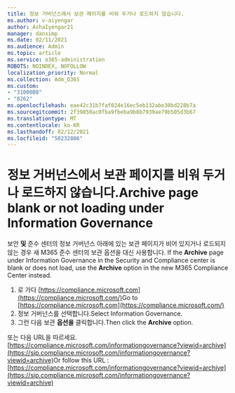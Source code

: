 ```yaml
---
title: 정보 거버넌스에서 보관 페이지를 비워 두거나 로드하지 않습니다.
ms.author: v-aiyengar
author: AshaIyengar21
manager: dansimp
ms.date: 02/11/2021
ms.audience: Admin
ms.topic: article
ms.service: o365-administration
ROBOTS: NOINDEX, NOFOLLOW
localization_priority: Normal
ms.collection: Adm_O365
ms.custom:
- "3100008"
- "8262"
ms.openlocfilehash: eae42c31b7faf024e16ec5eb132abe30bd228b7a
ms.sourcegitcommit: 2f39850ac0fba9fbeba9b8b7939ae79b505d3b67
ms.translationtype: MT
ms.contentlocale: ko-KR
ms.lasthandoff: 02/12/2021
ms.locfileid: "50232806"
---
```

# <a name="archive-page-blank-or-not-loading-under-information-governance"></a><span data-ttu-id="af1b0-102">정보 거버넌스에서 보관 페이지를 비워 두거나 로드하지 않습니다.</span><span class="sxs-lookup"><span data-stu-id="af1b0-102">Archive page blank or not loading under Information Governance</span></span>

<span data-ttu-id="af1b0-103">보안 **및** 준수 센터의 정보 거버넌스 아래에 있는 보관 페이지가 비어 있지거나 로드되지 않는 경우 새 M365 준수 센터의 보관 옵션을 대신 사용합니다. </span><span class="sxs-lookup"><span data-stu-id="af1b0-103">If the **Archive** page under Information Governance in the Security and Compliance center is blank or does not load, use the **Archive** option in the new M365 Compliance Center instead.</span></span>

1. <span data-ttu-id="af1b0-104">로 가다 [https://compliance.microsoft.com](https://compliance.microsoft.com/)</span><span class="sxs-lookup"><span data-stu-id="af1b0-104">Go to [https://compliance.microsoft.com](https://compliance.microsoft.com/)</span></span>
1. <span data-ttu-id="af1b0-105">정보 거버넌스를 선택합니다.</span><span class="sxs-lookup"><span data-stu-id="af1b0-105">Select Information Governance.</span></span>
1. <span data-ttu-id="af1b0-106">그런 다음 보관 **옵션을** 클릭합니다.</span><span class="sxs-lookup"><span data-stu-id="af1b0-106">Then click the **Archive** option.</span></span>

<span data-ttu-id="af1b0-107">또는 다음 URL을 따르세요. [https://compliance.microsoft.com/informationgovernance?viewid=archive](https://sip.compliance.microsoft.com/informationgovernance?viewid=archive)</span><span class="sxs-lookup"><span data-stu-id="af1b0-107">Or follow this URL : [https://compliance.microsoft.com/informationgovernance?viewid=archive](https://sip.compliance.microsoft.com/informationgovernance?viewid=archive)</span></span>